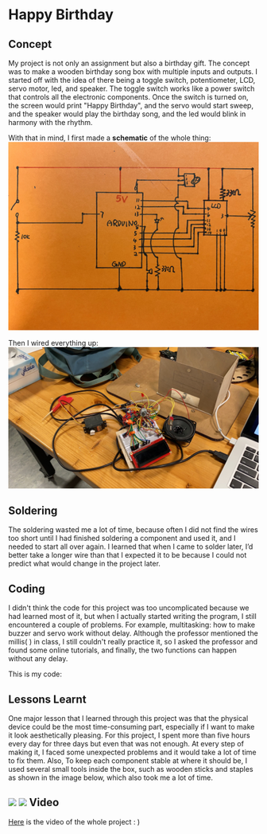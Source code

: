 **Happy Birthday**
===================

Concept
-----------

My project is not only an assignment but also a birthday gift. The concept was to make a wooden birthday song box with multiple inputs and outputs. I started off with the idea of there being a toggle switch, potentiometer, LCD, servo motor, led, and speaker. The toggle switch works like a power switch that controls all the electronic components. Once the switch is turned on, the screen would print "Happy Birthday", and the servo would start sweep, and the speaker would play the birthday song, and the led would blink in harmony with the rhythm.

With that in mind, I first made a **schematic** of the whole thing:
![](schematic.jpeg)

Then I wired everything up:
![](Arduino.jpeg)

Soldering
-----------

The soldering wasted me a lot of time, because often I did not find the wires too short until I had finished soldering a component and used it, and I needed to start all over again. I learned that when I came to solder later, I’d better take a longer wire than that I expected it to be because I could not predict what would change in the project later.

Coding
--------

I didn't think the code for this project was too uncomplicated because we had learned most of it, but when I actually started writing the program, I still encountered a couple of problems. For example, multitasking: how to make buzzer and servo work without delay. Although the professor mentioned the millis( ) in class, I still couldn't really practice it, so I asked the professor and found some online tutorials, and finally, the two functions can happen without any delay.

This is my code:


Lessons Learnt
-------------

One major lesson that I learned through this project was that the physical device could be the most time-consuming part, especially if I want to make it look aesthetically pleasing. For this project, I spent more than five hours every day for three days but even that was not enough. At every step of making it, I faced some unexpected problems and it would take a lot of time to fix them. Also, To keep each component stable at where it should be, I used several small tools inside the box, such as wooden sticks and staples as shown in the image below, which also took me a lot of time.

![](inside.jpeg)
![](wholeProject.jpeg)
Video
----------
[Here](https://youtu.be/hPjaMqnN2Wc) is the video of the whole project : )
